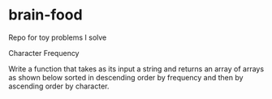 # brain-food
Repo for toy problems I solve


Character Frequency

Write a function that takes as its input a string and returns an array of arrays as shown below 
sorted in descending order by frequency and then by ascending order by character.